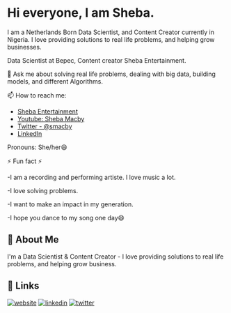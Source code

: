 # Hi everyone, I am Sheba.


I am a Netherlands Born Data Scientist, and Content Creator currently in Nigeria. I love providing solutions to real life problems, and helping grow businesses.

Data Scientist at Bepec,
Content creator Sheba Entertainment.

💬 Ask me about solving real life problems, dealing with big data, building models, and different Algorithms.

📫 How to reach me:
 - [Sheba Entertainment](https://www.shebaentertainment.com)
 - [Youtube: Sheba Macby](https://www.youtube.com/channel/UC3Ya6fr0HXR-3IlMyycElWw)
 - [Twitter - @smacby](https://www.twitter.com/smacby)
 - [LinkedIn](https://linkedin.com/in/shebamacby)

Pronouns: She/her😄 

⚡ Fun fact ⚡

-I am a recording and performing artiste. I love music a lot.

-I love solving problems.

-I want to make an impact in my generation.

-I hope you dance to my song one day😄

## 🚀 About Me
I'm a Data Scientist & Content Creator  - I love providing solutions to real life problems, and helping grow business.


## 🔗 Links
[![website](https://img.shields.io/badge/my_website-000?style=for-the-badge&logo=ko-fi&logoColor=white)](https://www.shebaentertainment.com/)
[![linkedin](https://img.shields.io/badge/linkedin-0A66C2?style=for-the-badge&logo=linkedin&logoColor=white)](https://www.linkedin.com/in/shebamacby)
[![twitter](https://img.shields.io/badge/twitter-1DA1F2?style=for-the-badge&logo=twitter&logoColor=white)](https://twitter.com/smacby)
